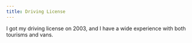 ```yaml
---
title: Driving License
---
```

I got my driving license on 2003, and I have a wide experience with both tourisms and vans.